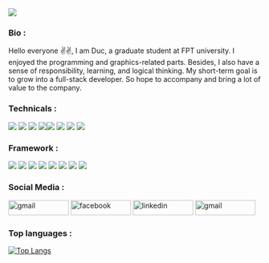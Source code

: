 
<img src="https://camo.githubusercontent.com/c8626937d147ba7805f0989930848b2065807daae2202356d7201a9246c30b51/68747470733a2f2f6d69722d73332d63646e2d63662e626568616e63652e6e65742f70726f6a6563745f6d6f64756c65732f66732f3831626234623136353638343031392e363430623630333864313333652e676966">

### Bio :
<p >Hello everyone ✌✌, I am Duc, a graduate student at FPT university.
I enjoyed the programming and graphics-related parts. Besides, I also have a sense of responsibility, learning, and logical thinking. My short-term goal is to grow into a full-stack developer. So hope to accompany and bring a lot of value to the company.
</p>



### Technicals :
<img src="https://img.shields.io/badge/HTML5-E34F26?style=for-the-badge&logo=html5&logoColor=white"> <img src="https://img.shields.io/badge/CSS3-1572B6?style=for-the-badge&logo=css3&logoColor=white"> <img src="https://img.shields.io/badge/Sass-CC6699?style=for-the-badge&logo=sass&logoColor=white"> <img src="https://img.shields.io/badge/TypeScript-007ACC?style=for-the-badge&logo=typescript&logoColor=whiteV"><img src="https://img.shields.io/badge/JavaScript-323330?style=for-the-badge&logo=javascript&logoColor=F7DF1E">  <img src="https://img.shields.io/badge/Python-14354C?style=for-the-badge&logo=python&logoColor=white"> <img src="https://img.shields.io/badge/Java-ED8B00?style=for-the-badge&logo=java&logoColor=white"> <img src="https://img.shields.io/badge/C-00599C?style=for-the-badge&logo=c&logoColor=white"> 


### Framework :
<img src="https://img.shields.io/badge/Angular-DD0031?style=for-the-badge&logo=angular&logoColor=white"> <img src="https://img.shields.io/badge/React-20232A?style=for-the-badge&logo=react&logoColor=61DAFB"> <img src="https://img.shields.io/badge/Bootstrap-563D7C?style=for-the-badge&logo=bootstrap&logoColor=white">
<img src="https://img.shields.io/badge/Next-black?style=for-the-badge&logo=next.js&logoColor=white"> <img src="https://img.shields.io/badge/JWT-black?style=for-the-badge&logo=JSON%20web%20tokens"> <img src="https://img.shields.io/badge/tailwindcss-%2338B2AC.svg?style=for-the-badge&logo=tailwind-css&logoColor=white"> <img src="https://img.shields.io/badge/chakra-%234ED1C5.svg?style=for-the-badge&logo=chakraui&logoColor=white"> <img src="https://img.shields.io/badge/node.js-6DA55F?style=for-the-badge&logo=node.js&logoColor=white">





### Social Media : 

<a href="mailto:duclee025@gmail.com"   target="_blank"><img src="https://img.shields.io/badge/Gmail-D14836?style=for-the-badge&logo=gmail&logoColor=white" alt="gmail" width="120" height="30"></a>
<a href="https://www.facebook.com/duclee2509"   target="_blank"><img src="https://img.shields.io/badge/Facebook-1877F2?style=for-the-badge&logo=facebook&logoColor=white" alt="facebook" width="120" height="30"></a>
<a href="https://www.linkedin.com/in/duc-tran-4536251a4/"   target="_blank"><img src="https://img.shields.io/badge/LinkedIn-0077B5?style=for-the-badge&logo=linkedin&logoColor=white" alt="linkedin" width="120" height="30"></a>
<a href="https://www.instagram.com/_bean25.9_/"   target="_blank"><img src="https://img.shields.io/badge/Instagram-E4405F?style=for-the-badge&logo=instagram&logoColor=white" alt="gmail" width="120" height="30"></a>

### Top languages : 


[![Top Langs](https://github-readme-stats.vercel.app/api/top-langs/?username=ducyt2509&layout=compact)](https://github.com/ducyt2509/github-readme-stats)
